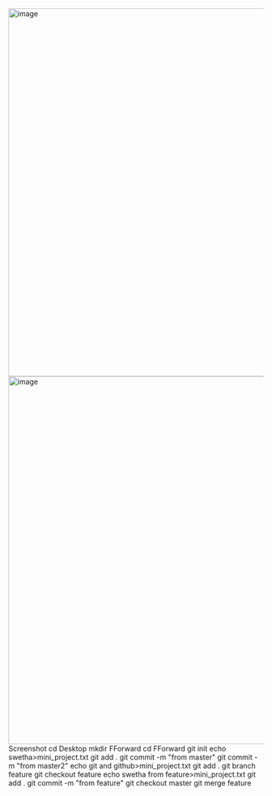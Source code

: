  <img width="727" alt="image" src="https://user-images.githubusercontent.com/135335331/279682515-8c48be58-487b-437f-a29d-3cc8bf38a65e.png">
 <img width="727" alt="image" src="https://user-images.githubusercontent.com/135335331/279682546-55b88fff-7022-4522-a582-69d91effa950.png"
 
 
 Screenshot cd Desktop mkdir FForward cd FForward git init echo swetha>mini_project.txt git add . git commit -m "from master" git commit -m "from master2" echo git and github>mini_project.txt git add . git branch feature git checkout feature echo swetha from feature>mini_project.txt git add . git commit -m "from feature" git checkout master git merge feature

 >

